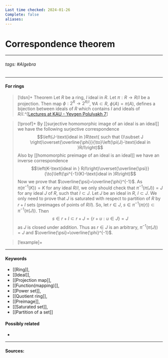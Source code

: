 ```yaml
---
Last time checked: 2024-01-26
Complete: false
aliases:
---
```

# Correspondence theorem
***
###### tags: #Algebra 
***
#### For rings
>[!dsn]+ Theorem
>Let $R$ be a ring, $I$ ideal in $R$. Let $\pi:R\to R/I$ be a projection. Then map $\phi:2^{R}\to 2^{R/I}$, $\forall A\subset R$, $\phi(A)=\pi(A)$, defines a bijection between ideals of $R$ which contains $I$ and ideals of $R/I$.^[[Lectures at KAU - Yevgen Polulyakh 7](https://drive.google.com/drive/folders/1OBF4iFXhiyJQ2lVaDTRnDEnyDf6hImIg)]

>[!proof]+
>By [[surjective homomorphic image of an ideal is an ideal]] we have the following surjective correspondence
>$$\left(J-\text{ideal in }R\text{ such that I}\subset J \right)\overset{\overline{\phi}}{\to}\left(\pi(J)-\text{ideal in }R/I\right)$$
>Also by [[homomorphic preimage of an ideal is an ideal]] we have an inverse correspondence
>$$\left(K-\text{ideal in } R/I\right)\overset{\overline{\psi}}{\to}\left(\pi^{-1}(K)-\text{ideal in }R\right)$$
>Now we prove that $\overline{\psi}=\overline{\phi}^{-1}$.
>As $\pi(\pi^{-1}(K))=K$ for any ideal $R/I$, we only should check that $\pi^{-1}(\pi(J))=J$ for any ideal $J$ of $R$, such that $I\subset J$.
>Let $J$ be an ideal in $R$, $I\subset J$. We only need to prove that $J$ is saturated with respect to partition of $R$ by $r+I$ sets (preimages of points of $R/I$).
>So, let $r\in J$, $s\in\pi^{-1}(\pi(r))\subset\pi^{-1}(\pi(J))$. Then 
>$$s\in r+I\subset r+J=\{r+u:u\in J\}=J$$
>as $J$ is closed under addition.
>Thus as $r\in J$ is an arbitrary, $\pi^{-1}(\pi(J))=J$ and $\overline{\psi}=\overline{\phi}^{-1}$.

>[!example]+ 
>
***
#### Keywords
- [[Ring]],
- [[Ideal]],
- [[Projection map]],
- [[Function(mapping)]],
- [[Power set]],
- [[Quotient ring]],
- [[Preimage]],
- [[Saturated set]],
- [[Partition of a set]]
#### Possibly related
- 
***
#### Sources: